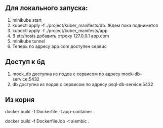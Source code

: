 ## Для локального запуска:
1) minikube start
2) kubectl apply -f ./project/kuber_manifests/db. Ждем пока поднимется
3) kubectl apply -f ./project/kuber_manifests/app
4) В etc/hosts добавить строку 127.0.0.1 app.com
5) minikube tunnel
6) Теперь по адресу app.com доступен сервис

## Доступ к бд
1) mock_db доступна из подов с сервисом по адресу mock-db-service:5432
2) db доступна из подов с сервисом по адресу psql-db-service:5432


## Из корня

docker build -f Dockerfile -t app-container .

docker build -f DockerfileJob -t alembic .